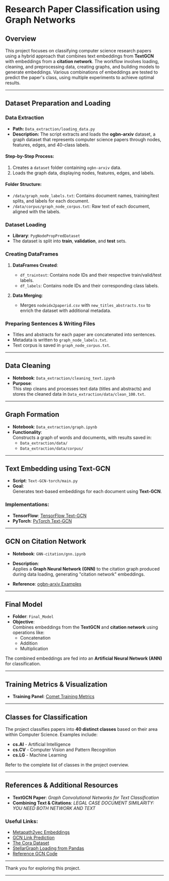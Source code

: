 # Research Paper Classification using Graph Networks

## Overview

This project focuses on classifying computer science research papers using a hybrid approach that combines text embeddings from **TextGCN** with embeddings from a **citation network**. The workflow involves loading, cleaning, and preprocessing data, creating graphs, and building models to generate embeddings. Various combinations of embeddings are tested to predict the paper's class, using multiple experiments to achieve optimal results.

---

## Dataset Preparation and Loading

### Data Extraction

- **Path:** `Data_extraction/loading_data.py` 
- **Description:** 
  The script extracts and loads the **ogbn-arxiv** dataset, a graph dataset that represents computer science papers through nodes, features, edges, and 40-class labels.

#### Step-by-Step Process:
1. Creates a `dataset` folder containing `ogbn-arxiv` data.
2. Loads the graph data, displaying nodes, features, edges, and labels.
   
#### Folder Structure:
- `/data/graph_node_labels.txt`: Contains document names, training/test splits, and labels for each document.
- `/data/corpus/graph_node_corpus.txt`: Raw text of each document, aligned with the labels.

### Dataset Loading

- **Library**: `PygNodePropPredDataset`  
- The dataset is split into **train**, **validation**, and **test** sets.

### Creating DataFrames

1. **DataFrames Created**:
   - `df_traintest`: Contains node IDs and their respective train/valid/test labels.
   - `df_labels`: Contains node IDs and their corresponding class labels.

2. **Data Merging**:
   - Merges `nodeidx2paperid.csv` with `new_titles_abstracts.tsv` to enrich the dataset with additional metadata.

### Preparing Sentences & Writing Files

- Titles and abstracts for each paper are concatenated into sentences.
- Metadata is written to `graph_node_labels.txt`.
- Text corpus is saved in `graph_node_corpus.txt`.

---

## Data Cleaning

- **Notebook**: `Data_extraction/cleaning_text.ipynb`  
- **Purpose**:  
  This step cleans and processes text data (titles and abstracts) and stores the cleaned data in `Data_extraction/data/clean_100.txt`.

---

## Graph Formation

- **Notebook**: `Data_extraction/graph.ipynb`  
- **Functionality**:  
  Constructs a graph of words and documents, with results saved in:
  - `Data_extraction/data/`
  - `Data_extraction/data/corpus/`

---

## Text Embedding using Text-GCN

- **Script**: `Text-GCN-torch/main.py`  
- **Goal**:  
  Generates text-based embeddings for each document using **Text-GCN**.

### Implementations:

- **TensorFlow**: [TensorFlow Text-GCN](https://github.com/yao8839836/text_gcn)
- **PyTorch**: [PyTorch Text-GCN](https://github.com/codeKgu/Text-GCN)

---

## GCN on Citation Network

- **Notebook**: `GNN-citation/gnn.ipynb`  
- **Description**:  
  Applies a **Graph Neural Network (GNN)** to the citation graph produced during data loading, generating "citation network" embeddings.

- **Reference**: [ogbn-arxiv Examples](https://github.com/snap-stanford/ogb/tree/master/examples/nodeproppred/arxiv)

---

## Final Model

- **Folder**: `Final_Model`  
- **Objective**:  
  Combines embeddings from the **TextGCN** and **citation network** using operations like:
  - Concatenation
  - Addition
  - Multiplication

The combined embeddings are fed into an **Artificial Neural Network (ANN)** for classification.

---

## Training Metrics & Visualization

- **Training Panel**: [Comet Training Metrics](https://www.comet.com/kritiarora2003/textgcn/view/new/panels)

---

## Classes for Classification

The project classifies papers into **40 distinct classes** based on their area within Computer Science. Examples include:

- **cs.AI** - Artificial Intelligence
- **cs.CV** - Computer Vision and Pattern Recognition
- **cs.LG** - Machine Learning  

Refer to the complete list of classes in the project overview.

---

## References & Additional Resources

- **TextGCN Paper**: *Graph Convolutional Networks for Text Classification*  
- **Combining Text & Citations**: *LEGAL CASE DOCUMENT SIMILARITY: YOU NEED BOTH NETWORK AND TEXT*  

### Useful Links:

- [Metapath2vec Embeddings](https://stellargraph.readthedocs.io/en/stable/demos/embeddings/metapath2vec-embeddings.html)
- [GCN Link Prediction](https://stellargraph.readthedocs.io/en/stable/demos/link-prediction/gcn-link-prediction.html)
- [The Cora Dataset](https://graphsandnetworks.com/the-cora-dataset/)
- [StellarGraph Loading from Pandas](https://stellargraph.readthedocs.io/en/stable/demos/basics/loading-pandas.html)
- [Reference GCN Code](https://colab.research.google.com/drive/1hXwVDXaZNORPKzLGCDuY-rFHdlj1G-ap?usp=sharing)

---

Thank you for exploring this project.

---
